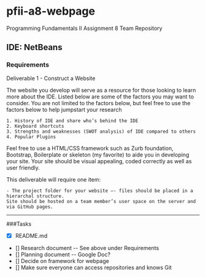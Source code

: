# pfii-a8-webpage
Programming Fundamentals II Assignment 8 Team Repository

IDE: NetBeans
---
### Requirements
Deliverable 1 - Construct a Website

The website you develop will serve as a resource for those looking to learn more about the IDE.  Listed below are some of the factors you may want to consider.  You are not limited to the factors below, but feel free to use the factors below to help jumpstart your research

    1. History of IDE and share who’s behind the IDE
    2. Keyboard shortcuts
    3. Strengths and weaknesses (SWOT analysis) of IDE compared to others
    4. Popular Plugins

Feel free to use a HTML/CSS framework such as Zurb foundation, Bootstrap, Boilerplate or skeleton (my favorite) to aide you in developing your site.  Your site should be visual appealing, coded correctly as well as user friendly.

This deliverable will require one item:

    - The project folder for your website –- files should be placed in a hierarchal structure.
    Site should be hosted on a team member’s user space on the server and via GitHub pages.

---

###Tasks

- [x] README.md
- [] Research document -- See above under Requirements
- [] Planning document -- Google Doc?
- [] Decide on framework for webpage
- [] Make sure everyone can access repositories and knows Git
